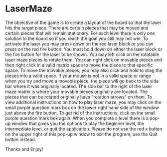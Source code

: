 # LaserMaze

The objective of the game is to create a layout of the board so that 
the laser hits the target piece. There are certain pieces that may 
be moved and certain pieces that will remain stationary. For each 
level there is only one solution to the board so if you reach the 
goal you still may not win. To activate the laser you may press down 
on the red laser block or you can press on the red fire button. 
You must hold down on either the laser block or the fire button for 
the laser to be shown. You may left click on the rotatable laser maze 
pieces to rotate them. You can right click on movable pieces and then 
right click in a valid matrix space to move the piece to that specific 
space. To move the movable pieces, you may also click and hold to drag 
the pieces into a valid space. If your mouse is not in a valid space 
or range when you try and move a movable piece, the piece will go 
back to the side bar where it was originally located. The side bar to 
the right of the laser maze matrix is where your movable pieces 
originally are located. The pieces that can be rotated originally 
have "rotation arrows" on them. To view additional instructions on how 
to play laser maze, you may click on the small purple question mark box 
on the lower right hand side of the window just above the fire button. 
To get rid of the instructions, click on the small purple question mark 
box again. When you complete a level there is a pop-up window that gives 
you the options to play the beginner level, the intermediate level, or 
quit the application. Please do not use the red x button on the upper 
right of this pop-up window to exit the program, use the Quit button 
instead.

Thanks and Enjoy!
